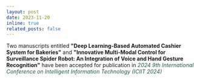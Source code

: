 ```yaml
---
layout: post
date: 2023-11-20
inline: true
related_posts: false
---
```


Two manuscripts entitled <b>"Deep Learning-Based Automated Cashier System for Bakeries"</b> and <b>"Innovative Multi-Modal Control for Surveillance Spider Robot: An Integration of Voice and Hand Gesture Recognition"</b> have been accepted for publication in <span style="color: #215d42;"><i>2024 9th International Conference on Intelligent Information Technology (ICIIT 2024)</i></span>